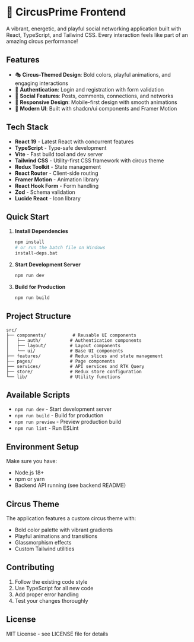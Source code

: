 # 🎪 CircusPrime Frontend

A vibrant, energetic, and playful social networking application built with React, TypeScript, and Tailwind CSS. Every interaction feels like part of an amazing circus performance!

## Features

- 🎭 **Circus-Themed Design**: Bold colors, playful animations, and engaging interactions
- 🔐 **Authentication**: Login and registration with form validation
- 👥 **Social Features**: Posts, comments, connections, and networks
- 📱 **Responsive Design**: Mobile-first design with smooth animations
- 🎨 **Modern UI**: Built with shadcn/ui components and Framer Motion

## Tech Stack

- **React 19** - Latest React with concurrent features
- **TypeScript** - Type-safe development
- **Vite** - Fast build tool and dev server
- **Tailwind CSS** - Utility-first CSS framework with circus theme
- **Redux Toolkit** - State management
- **React Router** - Client-side routing
- **Framer Motion** - Animation library
- **React Hook Form** - Form handling
- **Zod** - Schema validation
- **Lucide React** - Icon library

## Quick Start

1. **Install Dependencies**

   ```bash
   npm install
   # or run the batch file on Windows
   install-deps.bat
   ```

2. **Start Development Server**

   ```bash
   npm run dev
   ```

3. **Build for Production**
   ```bash
   npm run build
   ```

## Project Structure

```
src/
├── components/          # Reusable UI components
│   ├── auth/           # Authentication components
│   ├── layout/         # Layout components
│   └── ui/             # Base UI components
├── features/           # Redux slices and state management
├── pages/              # Page components
├── services/           # API services and RTK Query
├── store/              # Redux store configuration
└── lib/                # Utility functions
```

## Available Scripts

- `npm run dev` - Start development server
- `npm run build` - Build for production
- `npm run preview` - Preview production build
- `npm run lint` - Run ESLint

## Environment Setup

Make sure you have:

- Node.js 18+
- npm or yarn
- Backend API running (see backend README)

## Circus Theme

The application features a custom circus theme with:

- Bold color palette with vibrant gradients
- Playful animations and transitions
- Glassmorphism effects
- Custom Tailwind utilities

## Contributing

1. Follow the existing code style
2. Use TypeScript for all new code
3. Add proper error handling
4. Test your changes thoroughly

## License

MIT License - see LICENSE file for details
